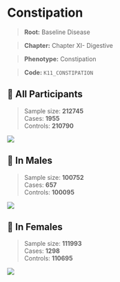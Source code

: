 # Constipation

> **Root:** Baseline Disease  

> **Chapter:** Chapter XI- Digestive  

> **Phenotype:** Constipation  

> **Code:** `K11_CONSTIPATION`

## 🧪 All Participants  
> Sample size: **212745**  
> Cases: **1955**  
> Controls: **210790**
<img src="/Disease/Figures/ALL/Baseline/K11_CONSTIPATION.png"/>
<CsvTable src="/Disease_Data/ALL/Baseline/LG_K11_CONSTIPATION.csv" label="🔍 View full results" />

## 👨 In Males  
> Sample size: **100752**  
> Cases: **657**  
> Controls: **100095**
<img src="/Disease/Figures/Male/Baseline/K11_CONSTIPATION.png"/>
<CsvTable src="/Disease_Data/Male/Baseline/LG_K11_CONSTIPATION.csv" label="🔍 View full results" />

## 👩 In Females  
> Sample size: **111993**  
> Cases: **1298**  
> Controls: **110695**
<img src="/Disease/Figures/Female/Baseline/K11_CONSTIPATION.png"/>
<CsvTable src="/Disease_Data/Female/Baseline/LG_K11_CONSTIPATION.csv" label="🔍 View full results" />
